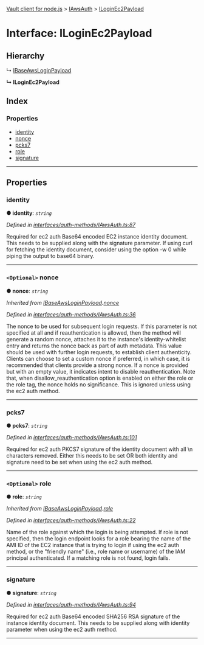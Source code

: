[Vault client for node.js](../README.md) > [IAwsAuth](../modules/iawsauth.md) > [ILoginEc2Payload](../interfaces/iawsauth.iloginec2payload.md)

# Interface: ILoginEc2Payload

## Hierarchy

↳  [IBaseAwsLoginPayload](iawsauth.ibaseawsloginpayload.md)

**↳ ILoginEc2Payload**

## Index

### Properties

* [identity](iawsauth.iloginec2payload.md#identity)
* [nonce](iawsauth.iloginec2payload.md#nonce)
* [pcks7](iawsauth.iloginec2payload.md#pcks7)
* [role](iawsauth.iloginec2payload.md#role)
* [signature](iawsauth.iloginec2payload.md#signature)

---

## Properties

<a id="identity"></a>

###  identity

**● identity**: *`string`*

*Defined in [interfaces/auth-methods/IAwsAuth.ts:87](https://github.com/theogravity/vault-client/blob/38077d0/src/interfaces/auth-methods/IAwsAuth.ts#L87)*

Required for ec2 auth Base64 encoded EC2 instance identity document. This needs to be supplied along with the signature parameter. If using curl for fetching the identity document, consider using the option -w 0 while piping the output to base64 binary.

___
<a id="nonce"></a>

### `<Optional>` nonce

**● nonce**: *`string`*

*Inherited from [IBaseAwsLoginPayload](iawsauth.ibaseawsloginpayload.md).[nonce](iawsauth.ibaseawsloginpayload.md#nonce)*

*Defined in [interfaces/auth-methods/IAwsAuth.ts:36](https://github.com/theogravity/vault-client/blob/38077d0/src/interfaces/auth-methods/IAwsAuth.ts#L36)*

The nonce to be used for subsequent login requests. If this parameter is not specified at all and if reauthentication is allowed, then the method will generate a random nonce, attaches it to the instance's identity-whitelist entry and returns the nonce back as part of auth metadata. This value should be used with further login requests, to establish client authenticity. Clients can choose to set a custom nonce if preferred, in which case, it is recommended that clients provide a strong nonce. If a nonce is provided but with an empty value, it indicates intent to disable reauthentication. Note that, when disallow\_reauthentication option is enabled on either the role or the role tag, the nonce holds no significance. This is ignored unless using the ec2 auth method.

___
<a id="pcks7"></a>

###  pcks7

**● pcks7**: *`string`*

*Defined in [interfaces/auth-methods/IAwsAuth.ts:101](https://github.com/theogravity/vault-client/blob/38077d0/src/interfaces/auth-methods/IAwsAuth.ts#L101)*

Required for ec2 auth PKCS7 signature of the identity document with all \\n characters removed. Either this needs to be set OR both identity and signature need to be set when using the ec2 auth method.

___
<a id="role"></a>

### `<Optional>` role

**● role**: *`string`*

*Inherited from [IBaseAwsLoginPayload](iawsauth.ibaseawsloginpayload.md).[role](iawsauth.ibaseawsloginpayload.md#role)*

*Defined in [interfaces/auth-methods/IAwsAuth.ts:22](https://github.com/theogravity/vault-client/blob/38077d0/src/interfaces/auth-methods/IAwsAuth.ts#L22)*

Name of the role against which the login is being attempted. If role is not specified, then the login endpoint looks for a role bearing the name of the AMI ID of the EC2 instance that is trying to login if using the ec2 auth method, or the "friendly name" (i.e., role name or username) of the IAM principal authenticated. If a matching role is not found, login fails.

___
<a id="signature"></a>

###  signature

**● signature**: *`string`*

*Defined in [interfaces/auth-methods/IAwsAuth.ts:94](https://github.com/theogravity/vault-client/blob/38077d0/src/interfaces/auth-methods/IAwsAuth.ts#L94)*

Required for ec2 auth Base64 encoded SHA256 RSA signature of the instance identity document. This needs to be supplied along with identity parameter when using the ec2 auth method.

___

